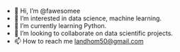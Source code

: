 - 👋 Hi, I’m @fawesomee
- 👀 I’m interested in data science, machine learning. 
- 🌱 I’m currently learning Python. 
- 💞️ I’m looking to collaborate on data scientific projects. 
- 📫 How to reach me landhom50@gmail.com

<!---
fawesomee/fawesomee is a ✨ special ✨ repository because its `README.md` (this file) appears on your GitHub profile.
You can click the Preview link to take a look at your changes.
--->
